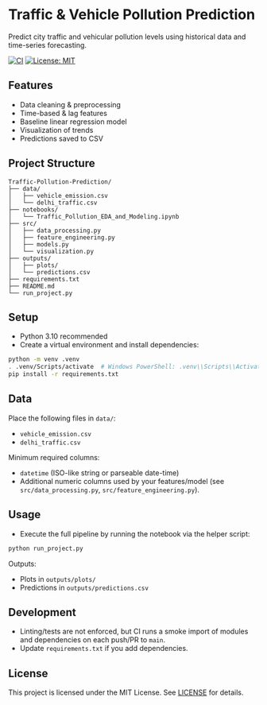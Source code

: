 # Traffic & Vehicle Pollution Prediction

Predict city traffic and vehicular pollution levels using historical data and time-series forecasting.

[![CI](https://img.shields.io/github/actions/workflow/status/your-username/Traffic-&-Pollution-Prediction/ci.yml?branch=main)](https://github.com/your-username/Traffic-&-Pollution-Prediction/actions)
[![License: MIT](https://img.shields.io/badge/License-MIT-blue.svg)](LICENSE)

## Features
- Data cleaning & preprocessing
- Time-based & lag features
- Baseline linear regression model
- Visualization of trends
- Predictions saved to CSV

## Project Structure
```
Traffic-Pollution-Prediction/
├── data/
│   ├── vehicle_emission.csv
│   └── delhi_traffic.csv
├── notebooks/
│   └── Traffic_Pollution_EDA_and_Modeling.ipynb
├── src/
│   ├── data_processing.py
│   ├── feature_engineering.py
│   ├── models.py
│   └── visualization.py
├── outputs/
│   ├── plots/
│   └── predictions.csv
├── requirements.txt
├── README.md
└── run_project.py
```

## Setup
- Python 3.10 recommended
- Create a virtual environment and install dependencies:

```bash
python -m venv .venv
. .venv/Scripts/activate  # Windows PowerShell: .venv\\Scripts\\Activate.ps1
pip install -r requirements.txt
```

## Data
Place the following files in `data/`:
- `vehicle_emission.csv`
- `delhi_traffic.csv`

Minimum required columns:
- `datetime` (ISO-like string or parseable date-time)
- Additional numeric columns used by your features/model (see `src/data_processing.py`, `src/feature_engineering.py`).

## Usage
- Execute the full pipeline by running the notebook via the helper script:

```bash
python run_project.py
```

Outputs:
- Plots in `outputs/plots/`
- Predictions in `outputs/predictions.csv`

## Development
- Linting/tests are not enforced, but CI runs a smoke import of modules and dependencies on each push/PR to `main`.
- Update `requirements.txt` if you add dependencies.

## License
This project is licensed under the MIT License. See [LICENSE](LICENSE) for details.
